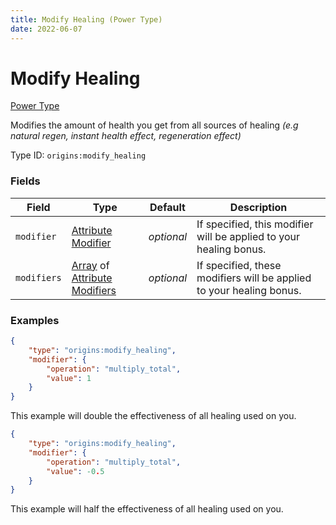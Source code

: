 ```yaml
---
title: Modify Healing (Power Type)
date: 2022-06-07
---
```


# Modify Healing

[Power Type](../power_types.md)

Modifies the amount of health you get from all sources of healing _(e.g natural regen, instant health effect, regeneration effect)_

Type ID: `origins:modify_healing`

### Fields

Field  | Type | Default | Description
-------|------|---------|-------------
`modifier` | [Attribute Modifier](../data_types/attribute_modifier.md) | _optional_ | If specified, this modifier will be applied to your healing bonus.
`modifiers` | [Array](../data_types/array.md) of [Attribute Modifiers](../data_types/attribute_modifier.md) | _optional_ | If specified, these modifiers will be applied to your healing bonus.

### Examples

```json
{
    "type": "origins:modify_healing",
    "modifier": {
        "operation": "multiply_total",
        "value": 1
    }
}
```

This example will double the effectiveness of all healing used on you.
```json
{
    "type": "origins:modify_healing",
    "modifier": {
        "operation": "multiply_total",
        "value": -0.5
    }
}
```

This example will half the effectiveness of all healing used on you.

